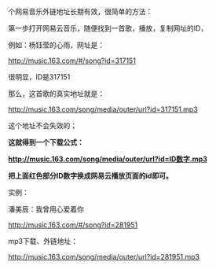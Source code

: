 个网易音乐外链地址长期有效，很简单的方法：

 

第一步打开网易云音乐，随便找到一首歌，播放，复制网址的ID，

例如：杨钰莹的心雨，网址是：

<http://music.163.com/#/song?id=317151>

很明显，ID是317151

那么，这首歌的真实地址就是：

<http://music.163.com/song/media/outer/url?id=317151.mp3>

这个地址不会失效的；

**这就得到一个下载公式：**

**http://music.163.com/song/media/outer/url?id=ID数字.mp3**

**把上面红色部分ID数字换成网易云播放页面的id即可。**

 

实例：

潘美辰：我曾用心爱着你

<http://music.163.com/#/song?id=281951>

mp3下载、外链地址：

<http://music.163.com/song/media/outer/url?id=281951.mp3>
